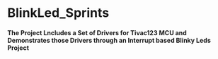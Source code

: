 # BlinkLed_Sprints
#### The Project Lncludes a Set of Drivers for Tivac123 MCU and Demonstrates those Drivers through an Interrupt based Blinky Leds Project 
